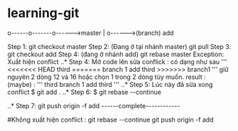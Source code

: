 # learning-git

o------o-------o------>master
       |
       o------>(branch) add
       
Step 1: git checkout master 
Step 2: (Đang ở tại nhánh master) git pull
Step 3: git checkout add
Step 4: (đang ở nhánh add) git rebase master
Exception: Xuất hiện conflict
 ..* Step 4: Mở code lên sửa conflick : có dạng như sau 
      '''
      <<<<<<< HEAD
      third 
      =======
      branch 1 add third 
      >>>>>>> branch1
      '''
      giữ nguyên 2 dòng 12 và 16 hoặc chọn 1 trong 2 dòng tùy muốn.
      result : (maybe) : 
      '''
      third
      branch 1 add third 
      '''
 ..*  Step 5: Lúc này đã sửa xong conflict 
          $ git add .
  ..* Step 6: $ git rebase --continue
  
  ..* Step 7: git push origin -f add 
  ------complete------------
  
 #Không xuất hiện conflict :
 git rebase --continue 
 git push origin -f add 
  
